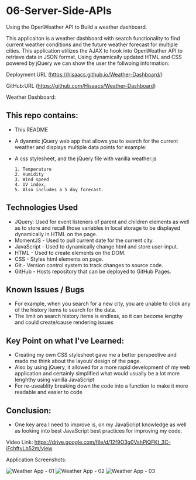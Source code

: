 # 06-Server-Side-APIs
Using the OpenWeather API to Build a weather dashboard.

This applicaiton is a weather dashboard with search functionality to find current weather conditions and the future weather forecast for multiple cities. This application utilizes the AJAX to hook into OpenWeather API to retrieve data in JSON format. Using dynamically updated HTML and CSS powered by jQuery we can show the user the follwoing information:

Deployment:URL (https://hisaacs.github.io/Weather-Dashboard/)

GitHub:URL (https://github.com/Hisaacs/Weather-Dashboard)

Weather Dashboard:

## This repo contains:
* This README
* A dyanmic jQuery web app that allows you to search for the current weather and displays multiple data points for example:
* A css stylesheet, and the jQuery file with vanilla weather.js

      1. Temperature
      2. Humidity
      3. Wind speed
      4. UV index, 
      5. Also includes a 5 day forecast.

## Technologies Used
*	JQuery: Used for event listeners of parent and children elements as well as to store and
  recall those  variables in local storage to be displayed dynamically in HTML on the page.
*	MomentJS - Used to pull current date for the current city.
*	JavaScript - Used to dynamically change html and store user-input.
*	HTML - Used to create elements on the DOM.
*	CSS - Styles html elements on page.
*	Git - Version control system to track changes to source code.
*	GitHub - Hosts repository that can be deployed to GitHub Pages.



## Known Issues / Bugs
*	For example, when you search for a new city, you are unable to click any of the history items to search for the data.
* The limit on search history items is endless, so it can become lengthy and could create/cause rendering issues


## Key Point on what I've Learned:
* Creating my own CSS stylesheet gave me a better perspective and made me think about the layout/ design of the page.
* Also by using jQuery, it allowed for a more rapid development of my web application and certainly simplified what 
  would usually be a lot more lenghthy using vanilla JavaScript
* For re-useablity breaking down the code into a function to make it more readable and easier to code

## Conclusion:
*	One key area I need to improve is, on my JavaScript knowledge as well as looking into best JavaScript 
  best practices for improving my code.

Video Link: https://drive.google.com/file/d/12f9O3g0VshPiQFKt_3C-iFchftyLb52m/view

Application Screenshots:

![Weather App - 01](https://user-images.githubusercontent.com/19741669/102681526-0452d200-41fd-11eb-8b6a-d746a6e99a32.png)
![Weather App - 02](https://user-images.githubusercontent.com/19741669/102681536-09178600-41fd-11eb-8e74-44a1aa0a3e5a.png)
![Weather App - 03](https://user-images.githubusercontent.com/19741669/102681537-0b79e000-41fd-11eb-84c7-006ce1e9d529.png)

